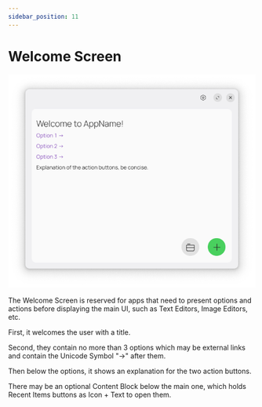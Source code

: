 ```yaml
---
sidebar_position: 11
---
```


# Welcome Screen

![](/assets/welcome_screen.png)

The Welcome Screen is reserved for apps that need to present options and actions before displaying the main UI, such as Text Editors, Image Editors, etc.

First, it welcomes the user with a title.

Second, they contain no more than 3 options which may be external links and contain the Unicode Symbol "→" after them.

Then below the options, it shows an explanation for the two action buttons.

There may be an optional Content Block below the main one, which holds Recent Items buttons as Icon + Text to open them.
